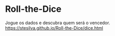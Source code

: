 # Roll-the-Dice
Jogue os dados e descubra quem será o vencedor.
<br>
https://stesilva.github.io/Roll-the-Dice/dice.html
